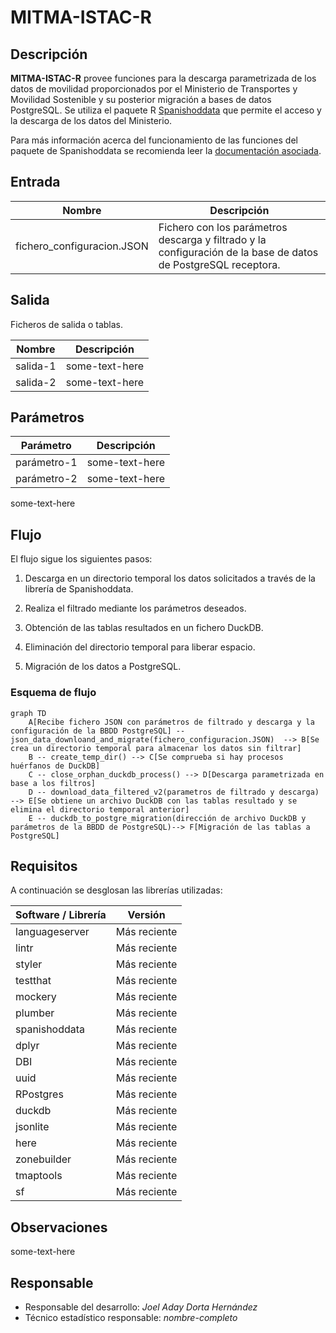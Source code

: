 # MITMA-ISTAC-R

## Descripción

**MITMA-ISTAC-R** provee funciones para la descarga parametrizada de los datos de movilidad proporcionados por el Ministerio de Transportes y Movilidad Sostenible y su posterior migración a bases de datos PostgreSQL. Se utiliza el paquete R [Spanishoddata](https://github.com/rOpenSpain/spanishoddata) que permite el acceso y la descarga de los datos del Ministerio.

Para más información acerca del funcionamiento de las funciones del paquete de Spanishoddata se recomienda leer la [documentación asociada](https://ropenspain.github.io/spanishoddata/).

## Entrada

| Nombre                     | Descripción    |
| -------------------------- | -------------- |
| fichero_configuracion.JSON | Fichero con los parámetros descarga y filtrado y la configuración de la base de datos de PostgreSQL receptora. |


## Salida

Ficheros de salida o tablas.

| Nombre   | Descripción    |
| -------- | -------------- |
| salida-1 | some-text-here |
| salida-2 | some-text-here |

## Parámetros

| Parámetro   | Descripción    |
| ----------- | -------------- |
| parámetro-1 | some-text-here |
| parámetro-2 | some-text-here |

some-text-here

## Flujo

 El flujo sigue los siguientes pasos:
 
 1. Descarga en un directorio temporal los datos solicitados a través de la librería de Spanishoddata. 
 
 2. Realiza el filtrado mediante los parámetros deseados.
 
 3. Obtención de las tablas resultados en un fichero DuckDB. 
 
 4. Eliminación del directorio temporal para liberar espacio. 
 
 5. Migración de los datos a PostgreSQL.

### Esquema de flujo

```mermaid
graph TD
    A[Recibe fichero JSON con parámetros de filtrado y descarga y la configuración de la BBDD PostgreSQL] -- json_data_downloand_and_migrate(fichero_configuracion.JSON)  --> B[Se crea un directorio temporal para almacenar los datos sin filtrar]
    B -- create_temp_dir() --> C[Se comprueba si hay procesos huérfanos de DuckDB]
    C -- close_orphan_duckdb_process() --> D[Descarga parametrizada en base a los filtros]
    D -- download_data_filtered_v2(parametros de filtrado y descarga) --> E[Se obtiene un archivo DuckDB con las tablas resultado y se elimina el directorio temporal anterior]
    E -- duckdb_to_postgre_migration(dirección de archivo DuckDB y parámetros de la BBDD de PostgreSQL)--> F[Migración de las tablas a PostgreSQL]
```


## Requisitos

A continuación se desglosan las librerías utilizadas:

| Software / Librería | Versión                |
| ------------------- | ---------------------- |
| languageserver      | Más reciente           |
| lintr               | Más reciente           |
| styler              | Más reciente           |
| testthat            | Más reciente           |
| mockery             | Más reciente           |
| plumber             | Más reciente           |
| spanishoddata       | Más reciente           |
| dplyr               | Más reciente           |
| DBI                 | Más reciente           |
| uuid                | Más reciente           |
| RPostgres           | Más reciente           |
| duckdb              | Más reciente           |
| jsonlite            | Más reciente           |
| here                | Más reciente           |
| zonebuilder         | Más reciente           |
| tmaptools           | Más reciente           |
| sf                  | Más reciente           |


## Observaciones

some-text-here

## Responsable

* Responsable del desarrollo: _Joel Aday Dorta Hernández_
* Técnico estadístico responsable: _nombre-completo_